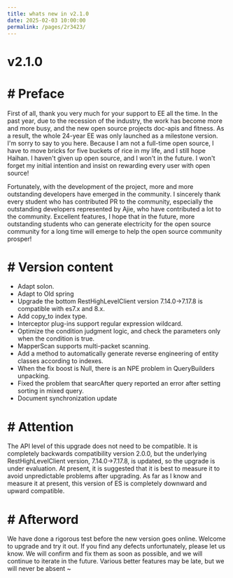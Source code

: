```yaml
---
title: whats new in v2.1.0
date: 2025-02-03 10:00:00
permalink: /pages/2r3423/
---
```

# v2.1.0

# # Preface
First of all, thank you very much for your support to EE all the time. In the past year, due to the recession of the industry, the work has become more and more busy, and the new open source projects doc-apis and fitness.
As a result, the whole 24-year EE was only launched as a milestone version. I'm sorry to say to you here. Because I am not a full-time open source, I have to move bricks for five buckets of rice in my life, and I still hope Haihan.
I haven't given up open source, and I won't in the future. I won't forget my initial intention and insist on rewarding every user with open source!

Fortunately, with the development of the project, more and more outstanding developers have emerged in the community. I sincerely thank every student who has contributed PR to the community, especially the outstanding developers represented by Ajie, who have contributed a lot to the community. Excellent features,
I hope that in the future, more outstanding students who can generate electricity for the open source community for a long time will emerge to help the open source community prosper!

# # Version content
- Adapt solon.
- Adapt to Old spring
- Upgrade the bottom RestHighLevelClient version 7.14.0->7.17.8 is compatible with es7.x and 8.x.
- Add copy_to index type.
- Interceptor plug-ins support regular expression wildcard.
- Optimize the condition judgment logic, and check the parameters only when the condition is true.
- MapperScan supports multi-packet scanning.
- Add a method to automatically generate reverse engineering of entity classes according to indexes.
- When the fix boost is Null, there is an NPE problem in QueryBuilders unpacking.
- Fixed the problem that searcAfter query reported an error after setting sorting in mixed query.
- Document synchronization update

# # Attention
The API level of this upgrade does not need to be compatible. It is completely backwards compatibility version 2.0.0, but the underlying RestHighLevelClient version, 7.14.0->7.17.8, is updated, so the upgrade is under evaluation.
At present, it is suggested that it is best to measure it to avoid unpredictable problems after upgrading. As far as I know and measure it at present, this version of ES is completely downward and upward compatible.

# # Afterword
We have done a rigorous test before the new version goes online. Welcome to upgrade and try it out. If you find any defects unfortunately, please let us know. We will confirm and fix them as soon as possible, and we will continue to iterate in the future. Various better features may be late, but we will never be absent ~
